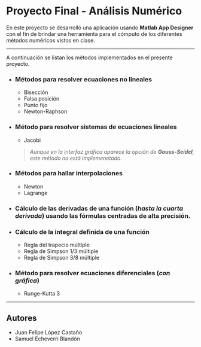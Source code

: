 # Proyecto Final - Análisis Numérico

En este proyecto se desarrolló una aplicación usando **Matlab App Designer** con el fin de brindar una herramienta para el cómputo de los diferentes métodos numéricos vistos en clase.
___

A continuación se listan los métodos implementados en el presente proyecto.

- ### Métodos para resolver **ecuaciones no lineales**
  - Bisección
  - Falsa posición
  - Punto fijo
  - Newton-Raphson


- ### Método para resolver **sistemas de ecuaciones lineales**
  - Jacobi
  > _Aunque en la interfaz gráfica aparece la opción de **Gauss-Seidel**, este método no está implemenetado_.


- ### Métodos para hallar **interpolaciones** 
  - Newton
  - Lagrange

- ### Cálculo de las derivadas de una función (_hasta la cuarta derivada_) usando las __fórmulas centradas__ de __alta precisión__.

- ### Cálculo de la integral definida de una función
  - Regla del trapecio múltiple
  - Regla de Simpson 1/3 múltiple
  - Regla de Simpson 3/8 múltiple

- ### Método para resolver **ecuaciones diferenciales** (_con gráfica_)
  - Runge-Kutta 3

___
## Autores
- Juan Felipe López Castaño
- Samuel Echeverri Blandón